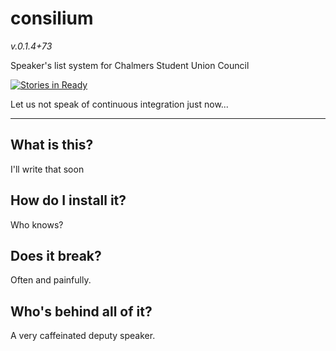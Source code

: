 # consilium
_v.0.1.4+73_

Speaker's list system for Chalmers Student Union Council

[![Stories in Ready](https://badge.waffle.io/DrSLDR/consilium.svg?label=ready&title=Ready)](http://waffle.io/DrSLDR/consilium)

Let us not speak of continuous integration just now...

---

## What is this?

I'll write that soon

## How do I install it?

Who knows?

## Does it break?

Often and painfully.

## Who's behind all of it?

A very caffeinated deputy speaker.
